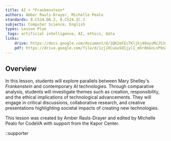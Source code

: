 ```yaml
---
title: AI + *Frankenstein*
authors: Amber Rauls-Drayer, Michelle Pealo
standards: 8.CS24.DA.2, 8.CS24.IC.1
subjects: Computer Science, English
types: Lesson Plan
_tags: artificial intelligence, AI, ethics, data
links:
    drive: https://docs.google.com/document/d/1QK2eFEcTKljkj48aysMzJ5JmKywYKuupQ3hwaD4ztJw/edit?usp=drive_link
    pdf: https://drive.google.com/file/d/1zjJXCuou5d1jylI_mhr8bGnLnP9nXhF0/view?usp=drive_link
---
```


## Overview

In this lesson, students will explore parallels between Mary Shelley's *Frankenstein* and contemporary AI technologies. Through comparative analysis, students will investigate themes such as creation, responsibility, and the ethical implications of technological advancements. They will engage in critical discussions, collaborative research, and creative presentations highlighting societal impacts of creating new technologies.

This lesson was created by Amber Rauls-Drayer and edited by Michelle Pealo for CodeVA with support from the Kapor Center.

::supporter